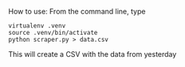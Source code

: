 How to use: From the command line, type

```
virtualenv .venv
source .venv/bin/activate
python scraper.py > data.csv
```

This will create a CSV with the data from yesterday